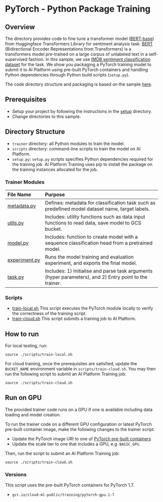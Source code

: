 # PyTorch - Python Package Training

## Overview

The directory provides code to fine tune a transformer model ([BERT-base](https://huggingface.co/bert-base-cased)) from Huggingface Transformers Library for sentiment analysis task.  [BERT](https://ai.googleblog.com/2018/11/open-sourcing-bert-state-of-art-pre.html) (Bidirectional Encoder Representations from Transformers) is a transformers model pre-trained on a large corpus of unlabeled text in a self-supervised fashion. In this sample, we use [IMDB sentiment classification dataset](https://huggingface.co/datasets/imdb) for the task. We show you packaging a PyTorch training model to submit it to AI Platform using pre-built PyTorch containers and handling Python dependencies through Python build scripts (`setup.py`).

The code directory structure and packaging is based on the sample [here](https://github.com/GoogleCloudPlatform/ai-platform-samples/blob/main/training/pytorch/structured/).

## Prerequisites
* Setup your project by following the instructions in the
  [setup](../../../../../setup/) directory.
* Change directories to this sample.

## Directory Structure

* `trainer` directory: all Python modules to train the model.
* `scripts` directory: command-line scripts to train the model on AI Platform.
* `setup.py`: `setup.py` scripts specifies Python dependencies required for the training job. AI Platform Training uses pip to install the package on the training instances allocated for the job.

### Trainer Modules
| File Name | Purpose |
| :-------- | :------ |
| [metadata.py](trainer/metadata.py) | Defines: metadata for classification task such as predefined model dataset name, target labels. |
| [utils.py](trainer/utils.py) | Includes: utility functions such as data input functions to read data, save model to GCS bucket. |
| [model.py](trainer/model.py) | Includes: function to create model with a sequence classification head from a pretrained model. |
| [experiment.py](trainer/experiment.py) | Runs the model training and evaluation experiment, and exports the final model. |
| [task.py](trainer/task.py) | Includes: 1) Initialise and parse task arguments (hyper parameters), and 2) Entry point to the trainer. |

### Scripts

* [train-local.sh](scripts/train-local.sh) This script executes the PyTorch module locally to verify the correctness of the training script.
* [train-cloud.sh](scripts/train-cloud.sh) This script submits a training job to AI Platform.

## How to run
For local testing, run:
```
source ./scripts/train-local.sh
```

For cloud training, once the prerequisites are satisfied, update the
`BUCKET_NAME` environment variable in `scripts/train-cloud.sh`. You may then
run the following script to submit an AI Platform Training job:
```
source ./scripts/train-cloud.sh
```

## Run on GPU
The provided trainer code runs on a GPU if one is available including data loading and model creation.

To run the trainer code on a different GPU configuration or latest PyTorch pre-built container image, make the following changes to the trainer script.
* Update the PyTorch image URI to one of [PyTorch pre-built containers](https://cloud.google.com/ai-platform/training/docs/getting-started-pytorch#pytorch_containers)
* Update the scale tier to one that includes a GPU, e.g. `BASIC_GPU`.

Then, run the script to submit an AI Platform Training job:
```
source ./scripts/train-cloud.sh
```

### Versions
This script uses the pre-built PyTorch containers for PyTorch 1.7.
* `gcr.io/cloud-ml-public/training/pytorch-gpu.1-7`

